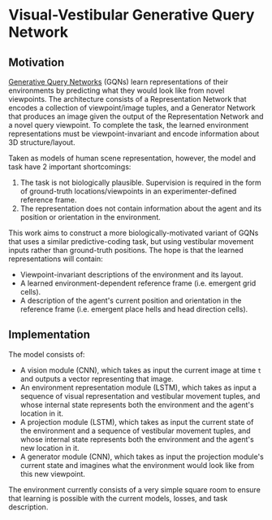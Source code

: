 # Visual-Vestibular Generative Query Network

## Motivation

[Generative Query Networks](https://deepmind.com/blog/article/neural-scene-representation-and-rendering) (GQNs) learn representations of their environments by predicting what they would look like from novel viewpoints.
The architecture consists of a Representation Network that encodes a collection of viewpoint/image tuples, and a Generator Network that produces an image given the output of the Representation Network and a novel query viewpoint. 
To complete the task, the learned environment representations must be viewpoint-invariant and encode information about 3D structure/layout.

Taken as models of human scene representation, however, the model and task have 2 important shortcomings:
1. The task is not biologically plausible. Supervision is required in the form of ground-truth locations/viewpoints in an experimenter-defined reference frame.
2. The representation does not contain information about the agent and its position or orientation in the environment.

This work aims to construct a more biologically-motivated variant of GQNs that uses a similar predictive-coding task, but using vestibular movement inputs rather than ground-truth positions.
The hope is that the learned representations will contain:
- Viewpoint-invariant descriptions of the environment and its layout.
- A learned environment-dependent reference frame (i.e. emergent grid cells).
- A description of the agent's current position and orientation in the reference frame (i.e. emergent place hells and head direction cells).

## Implementation
The model consists of:
- A vision module (CNN), which takes as input the current image at time `t` and outputs a vector representing that image.
- An environment representation module (LSTM), which takes as input a sequence of visual representation and vestibular movement tuples, and whose internal state represents both the environment and the agent's location in it.
- A projection module (LSTM), which takes as input the current state of the environment and a sequence of vestibular movement tuples, and whose internal state represents both the environment and the agent's new location in it.
- A generator module (CNN), which takes as input the projection module's current state and imagines what the environment would look like from this new viewpoint.

The environment currently consists of a very simple square room to ensure that learning is possible with the current models, losses, and task description.
